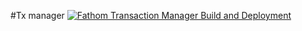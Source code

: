 #Tx manager
[![Fathom Transaction Manager Build and Deployment](https://github.com/desync-labs/tx-manager/actions/workflows/ci.yml/badge.svg)](https://github.com/desync-labs/tx-manager/actions/workflows/ci.yml)